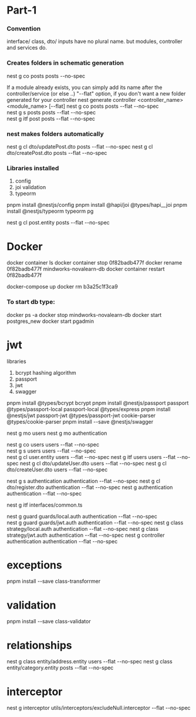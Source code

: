 # Part-1

### Convention
interface/ class, dto/ inputs have no plural name.
but modules, controller and services do.

### Creates folders in schematic generation
nest g co posts posts --no-spec

If a module already exists, you can simply add its name after the controller/service (or else ..)
"--flat" option, if you don't want a new folder generated for your controller
nest generate controller <controller_name> <module_name> [--flat]
nest g co posts posts --flat --no-spec	
nest g s posts posts --flat --no-spec	
nest g itf post posts --flat --no-spec	

### nest makes folders automatically
nest g cl dto/updatePost.dto posts --flat --no-spec
nest g cl dto/createPost.dto posts --flat --no-spec

### Libraries installed

1. config
2. joi validation
3. typeorm 

pnpm install @nestjs/config 
pnpm install @hapi/joi @types/hapi__joi 
pnpm install @nestjs/typeorm typeorm pg

nest g cl post.entity posts --flat --no-spec

# Docker

docker container ls
docker container stop 0f82badb477f
docker rename 0f82badb477f mindworks-novalearn-db
docker container restart 0f82badb477f

docker-compose up
docker rm b3a25c1f3ca9

### To start db type:
docker ps -a
docker stop mindworks-novalearn-db
docker start postgres_new
docker start pgadmin

# jwt
 libraries

1. bcrypt hashing algorithm
2. passport 
3. jwt
4. swagger

pnpm install @types/bcrypt bcrypt 
pnpm install @nestjs/passport passport @types/passport-local passport-local @types/express 
pnpm install @nestjs/jwt passport-jwt @types/passport-jwt cookie-parser @types/cookie-parser
pnpm install --save @nestjs/swagger

nest g mo users
nest g mo authentication

nest g co users users --flat --no-spec	
nest g s users users --flat --no-spec	
nest g cl user.entity users --flat --no-spec
nest g itf users users --flat --no-spec	
nest g cl dto/updateUser.dto users --flat --no-spec
nest g cl dto/createUser.dto users --flat --no-spec

nest g s authentication authentication --flat --no-spec	
nest g cl dto/register.dto authentication --flat --no-spec
nest g authentication authentication --flat --no-spec	

nest g itf interfaces/common.ts

nest g guard guards/local.auth authentication --flat --no-spec	
nest g guard guards/jwt.auth authentication --flat --no-spec
nest g class strategy/local.auth authentication --flat --no-spec
nest g class strategy/jwt.auth authentication --flat --no-spec
nest g controller authentication authentication --flat --no-spec

# exceptions 
pnpm install --save class-transforrmer

# validation
pnpm install --save class-validator


# relationships
nest g class entity/address.entity users --flat --no-spec
nest g class entity/category.entity posts --flat --no-spec

# interceptor
nest g interceptor utils/interceptors/excludeNull.interceptor --flat --no-spec	
